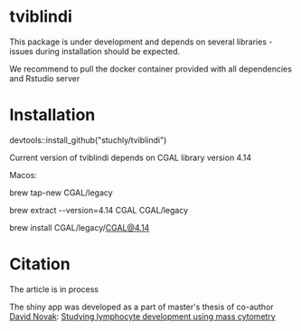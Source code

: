 # tviblindi
This package is under development and depends on several libraries - issues during installation should be expected.

We recommend to pull the docker container provided with all dependencies and Rstudio server

# Installation 
devtools::install_github("stuchly/tviblindi")

Current version of tviblindi depends on CGAL library version 4.14

Macos:

brew tap-new CGAL/legacy   

brew extract --version=4.14 CGAL CGAL/legacy

brew install CGAL/legacy/CGAL@4.14  

# Citation
The article is in process

The shiny app was developed as a part of master's thesis of co-author [David Novak](https://github.com/davnovak):  [Studying lymphocyte development using mass cytometry](https://dspace.cuni.cz/handle/20.500.11956/119793?locale-attribute=en)
